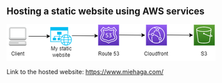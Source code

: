 ## Hosting a static website using AWS services

![image info](static-website-hosting-diagram.png)


Link to the hosted website: https://www.miehaga.com/

